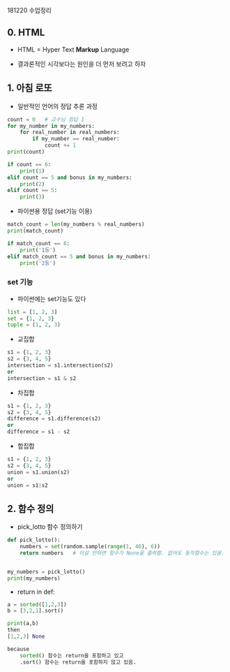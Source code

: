 181220 수업정리



## 0. HTML





* HTML = Hyper Text **Markup** Language

* 결과론적인 시각보다는 원인을 더 먼저 보려고 하자



## 1. 아침 로또



* 일반적인 언어의 정답 추론 과정

```python
count = 0   # 교수님 정답 1
for my_number in my_numbers:
    for real_number in real_numbers:
        if my_number == real_number:
            count += 1
print(count)

if count == 6:
    print(1)
elif count == 5 and bonus in my_numbers:
    print(2)
elif count == 5:
    print(3)
```



* 파이썬용 정답 (set기능 이용)

```python
match_count = len(my_numbers % real_numbers)
print(match_count)

if match_count == 6:
    print('1등')
elif match_count == 5 and bonus in my_numbers:
    print('2등')
```



### set 기능



* 파이썬에는 set기능도 있다

```python
list = [1, 2, 3]
set = {1, 2, 3}
tuple = (1, 2, 3)
```



* 교집합

```python
s1 = {1, 2, 3}
s2 = {3, 4, 5}
intersection = s1.intersection(s2)
or
intersection = s1 & s2
```



* 차집합

```python
s1 = {1, 2, 3}
s2 = {3, 4, 5}
difference = s1.difference(s2)
or
difference = s1 - s2
```



* 합집합

```python
s1 = {1, 2, 3}
s2 = {3, 4, 5}
union = s1.union(s2)
or 
union = s1|s2
```



## 2. 함수 정의

* pick_lotto 함수 정의하기

```python
def pick_lotto():
    numbers = set(random.sample(range(1, 46), 6))
    return numbers   # 이걸 안하면 함수가 None을 출력함. 없어도 동작할수는 있음.


my_numbers = pick_lotto()
print(my_numbers)
```

* return in def:

```python
a = sorted([1,2,3])
b = [3,2,1].sort()

print(a,b)
then
[1,2,3] None

because
	sorted() 함수는 return을 포함하고 있고
	.sort() 함수는 return을 포함하지 않고 있음.
```

